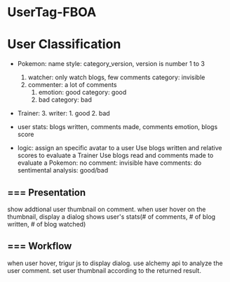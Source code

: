 # UserTag-FBOA


User Classification
====

- Pokemon:
name style: category_version, version is number 1 to 3
	1. watcher: only watch blogs, few comments
		category: invisible
	2. commenter: a lot of comments
		1. emotion: good
			category: good
		2. bad
			category: bad 
- Trainer:
	3. writer:
		1. good
		2. bad
	
- user stats: 
	blogs written, comments made, comments emotion, blogs score
	
- logic:
	assign an specific avatar to a user
	Use blogs written and relative scores to evaluate a Trainer
	Use blogs read and comments made to evaluate a Pokemon:
		no comment: invisible
		have comments: 
			do sentimental analysis: good/bad

===
Presentation
---
show addtional user thumbnail on comment.
when user hover on the thumbnail, display a dialog shows user's stats(# of comments, # of blog written, # of blog watched)

===
Workflow
---
when user hover, trigur js to display dialog.
use alchemy api to analyze the user comment. 
set user thumbnail according to the returned result.
